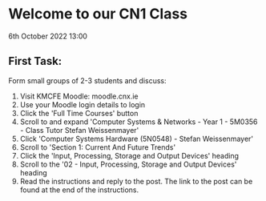 Welcome to our CN1 Class
========================
6th October 2022 13:00

First Task:
-----------
Form small groups of 2-3 students and discuss:

1. Visit KMCFE Moodle: moodle.cnx.ie
2. Use your Moodle login details to login
3. Click the 'Full Time Courses' button
4. Scroll to and expand 'Computer Systems & Networks - Year 1 - 5M0356 - Class Tutor Stefan Weissenmayer'
5. Click 'Computer Systems Hardware (5N0548) - Stefan Weissenmayer'
6. Scroll to 'Section 1: Current And Future Trends'
7. Click the 'Input, Processing, Storage and Output Devices' heading
8. Scroll to the '02 - Input, Processing, Storage and Output Devices' heading
9. Read the instructions and reply to the post. The link to the post can be found at the end of the instructions.
